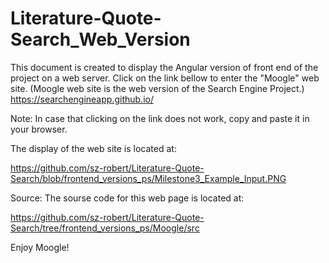 # Literature-Quote-Search_Web_Version

This document is created to display the Angular version of front end of the project on a web server.
Click on the link bellow to enter the "Moogle" web site. (Moogle web site is the web version of the Search Engine Project.)
https://searchengineapp.github.io/

Note: In case that clicking on the link does not work, copy and paste it in your browser. 

The display of the web site is located at:

https://github.com/sz-robert/Literature-Quote-Search/blob/frontend_versions_ps/Milestone3_Example_Input.PNG


Source: The sourse code for this web page is located at: 

https://github.com/sz-robert/Literature-Quote-Search/tree/frontend_versions_ps/Moogle/src


Enjoy Moogle!
